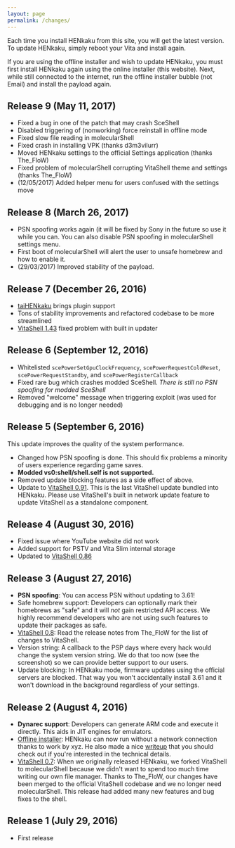 ```yaml
---
layout: page
permalink: /changes/
---
```


Each time you install HENkaku from this site, you will get the latest version. To update HENkaku, simply reboot your Vita and install again.

If you are using the offline installer and wish to update HENkaku, you must first install HENkaku again using the online installer (this website). Next, while still connected to the internet, run the offline installer bubble (not Email) and install the payload again.

Release 9 (May 11, 2017)
-------------------------------------------------------------------------------
* Fixed a bug in one of the patch that may crash SceShell
* Disabled triggering of (nonworking) force reinstall in offline mode
* Fixed slow file reading in molecularShell
* Fixed crash in installing VPK (thanks d3m3vilurr)
* Moved HENkaku settings to the official Settings application (thanks The_FloW)
* Fixed problem of molecularShell corrupting VitaShell theme and settings (thanks The_FloW)
* (12/05/2017) Added helper menu for users confused with the settings move

Release 8 (March 26, 2017)
-------------------------------------------------------------------------------
* PSN spoofing works again (it will be fixed by Sony in the future so use it while you can. You can also disable PSN spoofing in molecularShell settings menu.
* First boot of molecularShell will alert the user to unsafe homebrew and how to enable it.
* (29/03/2017) Improved stability of the payload.

Release 7 (December 26, 2016)
-------------------------------------------------------------------------------
* [taiHENkaku](https://yifan.lu/2016/11/01/taihen-cfw-framework-for-ps-vita/) brings plugin support
* Tons of stability improvements and refactored codebase to be more streamlined
* [VitaShell 1.43](https://github.com/TheOfficialFloW/VitaShell/releases/tag/1.43) fixed problem with built in updater

Release 6 (September 12, 2016)
-------------------------------------------------------------------------------
* Whitelisted `scePowerSetGpuClockFrequency`, `scePowerRequestColdReset`, `scePowerRequestStandby`, and `scePowerRegisterCallback`
* Fixed rare bug which crashes modded SceShell. _There is still no PSN spoofing for modded SceShell_
* Removed "welcome" message when triggering exploit (was used for debugging and is no longer needed)

Release 5 (September 6, 2016)
-------------------------------------------------------------------------------
This update improves the quality of the system performance.

* Changed how PSN spoofing is done. This should fix problems a minority of users experience regarding game saves.
* **Modded vs0:shell/shell.self is not supported.**
* Removed update blocking features as a side effect of above.
* Update to [VitaShell 0.91](https://github.com/TheOfficialFloW/VitaShell/releases/tag/0.91). This is the last VitaShell update bundled into HENkaku. Please use VitaShell's built in network update feature to update VitaShell as a standalone component.

Release 4 (August 30, 2016)
-------------------------------------------------------------------------------
* Fixed issue where YouTube website did not work
* Added support for PSTV and Vita Slim internal storage
* Updated to [VitaShell 0.86](https://github.com/TheOfficialFloW/VitaShell/releases/tag/0.86)

Release 3 (August 27, 2016)
-------------------------------------------------------------------------------
* **PSN spoofing**: You can access PSN without updating to 3.61!
* Safe homebrew support: Developers can optionally mark their homebrews as "safe" and it will _not_ gain restricted API access. We highly recommend developers who are not using such features to update their packages as safe.
* [VitaShell 0.8](https://github.com/TheOfficialFloW/VitaShell): Read the release notes from The_FloW for the list of changes to VitaShell.
* Version string: A callback to the PSP days where every hack would change the system version string. We do that too now (see the screenshot) so we can provide better support to our users.
* Update blocking: In HENkaku mode, firmware updates using the official servers are blocked. That way you won't accidentally install 3.61 and it won't download in the background regardless of your settings.

Release 2 (August 4, 2016)
-------------------------------------------------------------------------------
* **Dynarec support**: Developers can generate ARM code and execute it directly. This aids in JIT engines for emulators.
* [Offline installer](https://github.com/henkaku/offline-installer/releases): HENkaku can now run without a network connection thanks to work by xyz. He also made a nice [writeup](https://blog.xyz.is/2016/henkaku-offline-installer.html) that you should check out if you're interested in the technical details.
* [VitaShell 0.7](https://bitbucket.org/TheOfficialFloW/vitashell/): When we originally released HENkaku, we forked VitaShell to molecularShell because we didn't want to spend too much time writing our own file manager. Thanks to The_FloW, our changes have been merged to the official VitaShell codebase and we no longer need molecularShell. This release had added many new features and bug fixes to the shell.

Release 1 (July 29, 2016)
-------------------------------------------------------------------------------
* First release
